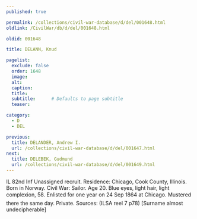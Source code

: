 ```yaml
---
published: true

permalink: /collections/civil-war-database/d/del/001648.html
oldlink: /CivilWar/db/d/del/001648.html

oldid: 001648

title: DELANN, Knud

pagelist:
  exclude: false
  order: 1648
  image: 
  alt:
  caption:
  title:
  subtitle:      # Defaults to page subtitle
  teaser:

category: 
  - D 
  - DEL

previous:
  title: DELANDER, Andrew I.
  url: /collections/civil-war-database/d/del/001647.html  
next:
  title: DELEBEK, Gudmund
  url: /collections/civil-war-database/d/del/001649.html   
---
```

IL 82nd Inf Unassigned recruit. Residence: Chicago, Cook County, Illinois. Born in Norway. Civil War: Sailor. Age 20. Blue eyes, light hair, light complexion, 5&#146;8&#148;. Enlisted for one year on 24 Sep 1864 at Chicago. Mustered there the same day. Private. Sources: (ILSA reel 7 p78) [Surname almost undecipherable]